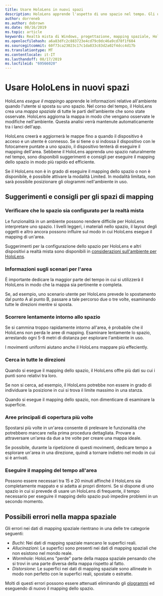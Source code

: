 ```yaml
---
title: Usare HoloLens in nuovi spazi
description: HoloLens apprende l'aspetto di uno spazio nel tempo. Gli utenti possono semplificare questo processo spostando il HoloLens in determinati modi attraverso lo spazio.
author: dorreneb
ms.author: dobrown
ms.date: 08/16/2019
ms.topic: article
keywords: Realtà mista di Windows, progettazione, mapping spaziale, HoloLens, ricostruzione di superficie, mesh, rilevamento Head, mapping
ms.openlocfilehash: a6a83dfc2c883723e4cd79c0dc46a9cd78f1f604
ms.sourcegitcommit: 60f73ca23023c17c1da833c83d2a02f4dcc4d17b
ms.translationtype: MT
ms.contentlocale: it-IT
ms.lasthandoff: 08/17/2019
ms.locfileid: "69566020"
---
```

# <a name="use-hololens-in-new-spaces"></a>Usare HoloLens in nuovi spazi

HoloLens *esegue il mapping*o apprende le informazioni relative all'ambiente quando l'utente si sposta su uno spazio. Nel corso del tempo, il HoloLens crea una *mappa spaziale* di tutte le parti dell'ambiente che sono state osservate. HoloLens aggiorna la mappa in modo che vengano osservate le modifiche nell'ambiente. Questa analisi verrà mantenute automaticamente tra i lanci dell'app.

HoloLens creerà e aggiornerà le mappe fino a quando il dispositivo è acceso e un utente è connesso. Se si tiene o si indossa il dispositivo con le fotocamere puntate a uno spazio, il dispositivo tenterà di eseguire il mapping dell'area. Sebbene il HoloLens apprenda uno spazio naturalmente nel tempo, sono disponibili suggerimenti e consigli per eseguire il mapping dello spazio in modo più rapido ed efficiente. 

Se il HoloLens non è in grado di eseguire il mapping dello spazio o non è disponibile, è possibile attivare la modalità Limited. In modalità limitata, non sarà possibile posizionare gli ologrammi nell'ambiente in uso.

## <a name="tips-and-tricks-for-mapping-spaces"></a>Suggerimenti e consigli per gli spazi di mapping

### <a name="make-sure-the-space-is-set-up-for-mixed-reality"></a>Verificare che lo spazio sia configurato per la realtà mista

Le funzionalità in un ambiente possono rendere difficile per HoloLens interpretare uno spazio. I livelli leggeri, i materiali nello spazio, il layout degli oggetti e altro ancora possono influire sul modo in cui HoloLens esegue il mapping di un'area.

Suggerimenti per la configurazione dello spazio per HoloLens e altri dispositivi a realtà mista sono disponibili in [considerazioni sull'ambiente per HoloLens](environment-considerations-for-hololens.md).

### <a name="understand-the-scenarios-for-the-area"></a>Informazioni sugli scenari per l'area

È importante dedicare la maggior parte del tempo in cui si utilizzerà il HoloLens in modo che la mappa sia pertinente e completa. 

Se, ad esempio, uno scenario utente per HoloLens prevede lo spostamento dal punto A al punto B, passare a tale percorso due o tre volte, esaminando tutte le direzioni mentre si sposta. 

### <a name="walk-slowly-around-the-space"></a>Scorrere lentamente intorno allo spazio

Se si cammina troppo rapidamente intorno all'area, è probabile che il HoloLens non perda le aree di mapping. Esaminare lentamente lo spazio, arrestando ogni 5-8 metri di distanza per esplorare l'ambiente in uso.

I movimenti uniformi aiutano anche il HoloLens mappare più effeciently.

### <a name="look-in-all-directions"></a>Cerca in tutte le direzioni

Quando si esegue il mapping dello spazio, il HoloLens offre più dati su cui i punti sono relativi tra loro. 

Se non si cerca, ad esempio, il HoloLens potrebbe non essere in grado di individuare la posizione in cui si trova il limite massimo in una stanza. 

Quando si esegue il mapping dello spazio, non dimenticare di esaminare la superficie.

### <a name="cover-key-areas-multiple-times"></a>Aree principali di copertura più volte

Spostarsi più volte in un'area consente di prelevare le funzionalità che potrebbero mancare nella prima procedura dettagliata. Provare a attraversare un'area da due a tre volte per creare una mappa ideale.

Se possibile, durante la ripetizione di questi movimenti, dedicare tempo a esplorare un'area in una direzione, quindi a tornare indietro nel modo in cui si è arrivati.

### <a name="take-your-time-mapping-the-area"></a>Eseguire il mapping del tempo all'area

Possono essere necessari tra 15 e 20 minuti affinché il HoloLens sia completamente mappato e si adatta ai propri dintorni. Se si dispone di uno spazio in cui si prevede di usare un HoloLens di frequente, il tempo necessario per eseguire il mapping dello spazio può impedire problemi in un secondo momento. 

## <a name="possible-errors-in-the-spatial-map"></a>Possibili errori nella mappa spaziale

Gli errori nei dati di mapping spaziale rientrano in una delle tre categorie seguenti:

* *Buchi*: Nei dati di mapping spaziale mancano le superfici reali.
* *Allucinazioni*: Le superfici sono presenti nei dati di mapping spaziali che non esistono nel mondo reale.
* *Wormhole*: HoloLens "perde" parte della mappa spaziale pensando che si trovi in una parte diversa della mappa rispetto al fatto.
* *Distorsione*: Le superfici nei dati di mapping spaziale sono allineate in modo non perfetto con le superfici reali, spostate o estratte.

Molti di questi errori possono essere attenuati eliminando gli [ologrammi](environment-considerations-for-hololens.md) ed eseguendo di nuovo il mapping dello spazio.